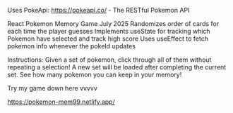 Uses PokeApi: https://pokeapi.co/ - The RESTful Pokemon API

React Pokemon Memory Game July 2025
Randomizes order of cards for each time the player guesses
Implements useState for tracking which Pokemon have selected and track high score
Uses useEffect to fetch pokemon info whenever the pokeId updates

Instructions: Given a set of pokemon, click through all of them without repeating a selection!
A new set will be loaded after completing the current set.
See how many pokemon you can keep in your memory!

Try my game down here vvvvv

https://pokemon-mem99.netlify.app/

